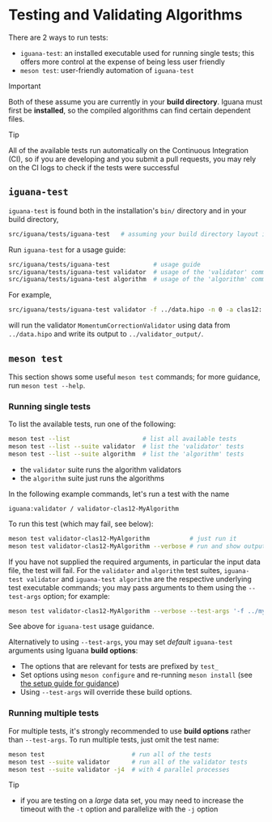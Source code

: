 # Testing and Validating Algorithms

There are 2 ways to run tests:
- `iguana-test`: an installed executable used for running single tests; this offers more control at the expense of
  being less user friendly
- `meson test`: user-friendly automation of `iguana-test`

> [!IMPORTANT]
> Both of these assume you are currently in your **build directory**.
> Iguana must first be **installed**, so the compiled algorithms can find certain dependent files.

> [!TIP]
> All of the available tests run automatically on the Continuous Integration
> (CI), so if you are developing and you submit a pull requests, you may rely
> on the CI logs to check if the tests were successful

## `iguana-test`

`iguana-test` is found both in the installation's `bin/` directory and in your build directory,
```bash
src/iguana/tests/iguana-test   # assuming your build directory layout is 'mirror' (the default)
```
Run `iguana-test` for a usage guide:
```bash
src/iguana/tests/iguana-test            # usage guide
src/iguana/tests/iguana-test validator  # usage of the 'validator' command
src/iguana/tests/iguana-test algorithm  # usage of the 'algorithm' command
```
For example,
```bash
src/iguana/tests/iguana-test validator -f ../data.hipo -n 0 -a clas12::MomentumCorrectionValidator -o ../validator_output
```
will run the validator `MomentumCorrectionValidator` using data from
`../data.hipo` and write its output to `../validator_output/`.

## `meson test`

This section shows some useful `meson test` commands; for more guidance, run `meson test --help`.

### Running single tests

To list the available tests, run one of the following:
```bash
meson test --list                    # list all available tests
meson test --list --suite validator  # list the 'validator' tests
meson test --list --suite algorithm  # list the 'algorithm' tests
```
- the `validator` suite runs the algorithm validators
- the `algorithm` suite just runs the algorithms

In the following example commands, let's run a test with the name
```
iguana:validator / validator-clas12-MyAlgorithm
```
To run this test (which may fail, see below):
```bash
meson test validator-clas12-MyAlgorithm           # just run it
meson test validator-clas12-MyAlgorithm --verbose # run and show output (stdout and stderr)
```
If you have not supplied the required arguments, in particular the input data
file, the test will fail. For the `validator` and `algorithm` test suites,
`iguana-test validator` and `iguana-test algorithm` are the respective
underlying test executable commands; you may pass arguments to them using the
`--test-args` option; for example:
```bash
meson test validator-clas12-MyAlgorithm --verbose --test-args '-f ../my_hipo_file.hipo -n 300 -o ../validator_output'
```
See above for `iguana-test` usage guidance.

Alternatively to using `--test-args`, you may set _default_ `iguana-test`
arguments using Iguana **build options**:
- The options that are relevant for tests are prefixed by `test_`
- Set options using `meson configure` and re-running `meson install`
  (see [the setup guide for guidance](setup.md))
- Using `--test-args` will override these build options.

### Running multiple tests

For multiple tests, it's strongly recommended to use **build options** rather than
`--test-args`. To run multiple tests, just omit the test name:
```bash
meson test                        # run all of the tests
meson test --suite validator      # run all of the validator tests
meson test --suite validator -j4  # with 4 parallel processes
```

> [!TIP]
> - if you are testing on a _large_ data set, you may need to increase the timeout with the `-t` option
>   and parallelize with the `-j` option
